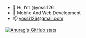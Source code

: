 - 👋 Hi, I’m @yossi126
- 👀 Mobile And Web Development
- 📫 yossi126@gmail.com

<!---
yossi126/yossi126 is a ✨ special ✨ repository because its `README.md` (this file) appears on your GitHub profile.
You can click the Preview link to take a look at your changes.
--->

[![Anurag's GitHub stats](https://github-readme-stats.vercel.app/api?username=yossi126)](https://github.com/anuraghazra/github-readme-stats)
